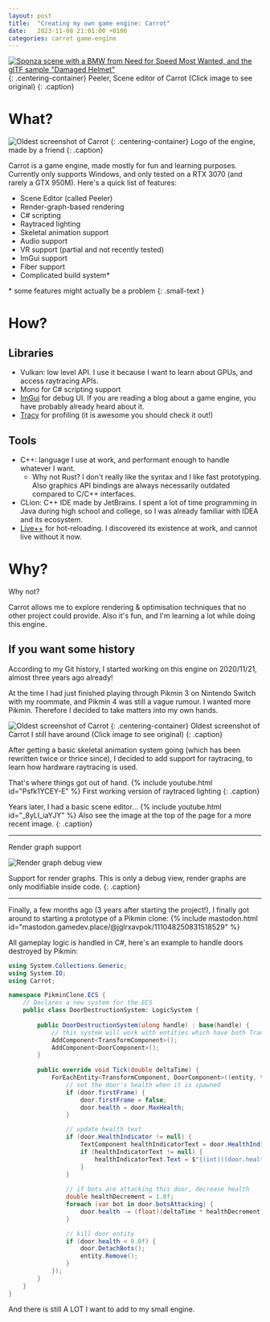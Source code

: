 ```yaml
---
layout: post
title:  "Creating my own game engine: Carrot"
date:   2023-11-08 21:01:00 +0100
categories: carrot game-engine
---
```


[![Sponza scene with a BMW from Need for Speed Most Wanted, and the glTF sample "Damaged Helmet"](/assets/images/Peeler/Sponza-2023-11-08.png)](/assets/images/Peeler/Sponza-2023-11-08.png)
{: .centering-container}
Peeler, Scene editor of Carrot (Click image to see original)
{: .caption}

# What?
![Oldest screenshot of Carrot](/assets/images/CarrotEngineSplashScreen.png)
{: .centering-container}
Logo of the engine, made by a friend
{: .caption}

Carrot is a game engine, made mostly for fun and learning purposes. Currently only supports Windows, and only tested on a RTX 3070 (and rarely a GTX 950M).
Here's a quick list of features:
- Scene Editor (called Peeler)
- Render-graph-based rendering
- C# scripting
- Raytraced lighting
- Skeletal animation support
- Audio support
- VR support (partial and not recently tested)
- ImGui support
- Fiber support
- Complicated build system*

\* some features might actually be a problem
{: .small-text }

# How?
## Libraries
- Vulkan: low level API. I use it because I want to learn about GPUs, and access raytracing APIs.
- Mono for C# scripting support
- [ImGui](https://github.com/ocornut/imgui) for debug UI. If you are reading a blog about a game engine, you have probably already heard about it.
- [Tracy](https://github.com/wolfpld/tracy/) for profiling (it is awesome you should check it out!)

## Tools
- C++: language I use at work, and performant enough to handle whatever I want. 
    - Why not Rust? I don't really like the syntax and I like fast prototyping. Also graphics API bindings are always necessarily outdated compared to C/C++ interfaces.
- CLion: C++ IDE made by JetBrains. I spent a lot of time programming in Java during high school and college, so I was already familiar with IDEA and its ecosystem.
- [Live++](https://liveplusplus.tech/) for hot-reloading. I discovered its existence at work, and cannot live without it now.

# Why?
Why not?

Carrot allows me to explore rendering & optimisation techniques that no other project could provide.
Also it's fun, and I'm learning a lot while doing this engine.

## If you want some history
According to my Git history, I started working on this engine on 2020/11/21, almost three years ago already!

At the time I had just finished playing through Pikmin 3 on Nintendo Switch with my roommate, and Pikmin 4 was still a vague rumour. I wanted more Pikmin. 
Therefore I decided to take matters into my own hands.

![Oldest screenshot of Carrot](/assets/images/CarrotHistory/screenshot-2021.png)
{: .centering-container}
Oldest screenshot of Carrot I still have around (Click image to see original)
{: .caption}

After getting a basic skeletal animation system going (which has been rewritten twice or thrice since), 
I decided to add support for raytracing, to learn how hardware raytracing is used.

That's where things got out of hand.
{% include youtube.html id="Psfk1YCEY-E" %}
First working version of raytraced lighting
{: .caption}

Years later, I had a basic scene editor...
{% include youtube.html id="_8yLI_iaYJY" %}
Also see the image at the top of the page for a more recent image.
{: .caption}

---
Render graph support

![Render graph debug view](/assets/images/CarrotHistory/render-graphs.png)

Support for render graphs. This is only a debug view, render graphs are only modifiable inside code.
{: .caption}

---
Finally, a few months ago (3 years after starting the project!), I finally got around to starting a prototype of a Pikmin clone:
{% include mastodon.html id="mastodon.gamedev.place/@jglrxavpok/111048250831518529" %}

All gameplay logic is handled in C#, here's an example to handle doors destroyed by Pikmin:
```csharp
using System.Collections.Generic;
using System.IO;
using Carrot;

namespace PikminClone.ECS {
    // Declares a new system for the ECS
    public class DoorDestructionSystem: LogicSystem {
        
        public DoorDestructionSystem(ulong handle) : base(handle) {
            // this system will work with entities which have both TransformComponent and DoorComponent
            AddComponent<TransformComponent>();
            AddComponent<DoorComponent>();
        }
        
        public override void Tick(double deltaTime) {
            ForEachEntity<TransformComponent, DoorComponent>((entity, transform, door) => {
                // set the door's health when it is spawned
                if (door.firstFrame) {
                    door.firstFrame = false;
                    door.health = door.MaxHealth;
                }

                // update health text
                if (door.HealthIndicator != null) {
                    TextComponent healthIndicatorText = door.HealthIndicator.GetComponent<TextComponent>();
                    if (healthIndicatorText != null) {
                        healthIndicatorText.Text = $"{(int)((door.health / door.MaxHealth) * 100)}%";
                    }
                }
                
                // if bots are attacking this door, decrease health
                double healthDecrement = 1.0f;
                foreach (var bot in door.botsAttacking) {
                    door.health -= (float)(deltaTime * healthDecrement);
                }

                // kill door entity
                if (door.health < 0.0f) {
                    door.DetachBots();
                    entity.Remove();
                }
            });
        }
    }
}
```

And there is still A LOT I want to add to my small engine.